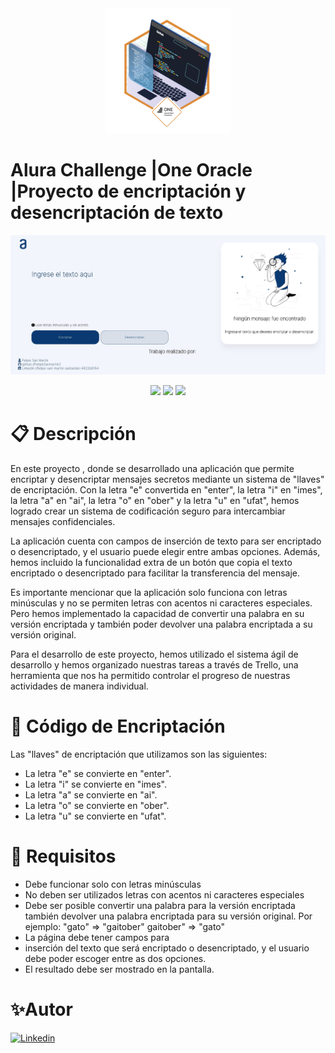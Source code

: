 <div align="center"><img src="https://raw.githubusercontent.com/FelipeSanmartin2/Challenge-one-codificador-5/main/Imagenes/one.png" width="200"/></div>

# Alura Challenge |One Oracle |Proyecto de encriptación y desencriptación de texto
<p align="center" >
     <img src="https://raw.githubusercontent.com/FelipeSanmartin2/Challenge-one-codificador-5/main/Imagenes/Captura%20de%20pantalla%202023-04-16%20181516.jpg">
</p>
<div align="center">
    <img src="https://img.shields.io/badge/JavaScript-FEFF01?logo=javascript&logoColor=000000&style=for-the-badge"/>
    <img src="https://img.shields.io/badge/HTML-EC6231?logo=html5&logoColor=FFFFFF&style=for-the-badge" />
    <img src="https://img.shields.io/badge/CSS-01A3D8?logo=css3&logoColor=FFFFFF&style=for-the-badge" />
</div>

# :clipboard: Descripción

En este proyecto , donde se desarrollado una aplicación que permite encriptar y desencriptar mensajes secretos mediante un sistema de "llaves" de encriptación. Con la letra "e" convertida en "enter", la letra "i" en "imes", la letra "a" en "ai", la letra "o" en "ober" y la letra "u" en "ufat", hemos logrado crear un sistema de codificación seguro para intercambiar mensajes confidenciales.

La aplicación cuenta con campos de inserción de texto para ser encriptado o desencriptado, y el usuario puede elegir entre ambas opciones. Además, hemos incluido la funcionalidad extra de un botón que copia el texto encriptado o desencriptado para facilitar la transferencia del mensaje.

Es importante mencionar que la aplicación solo funciona con letras minúsculas y no se permiten letras con acentos ni caracteres especiales. Pero hemos implementado la capacidad de convertir una palabra en su versión encriptada y también poder devolver una palabra encriptada a su versión original.

Para el desarrollo de este proyecto, hemos utilizado el sistema ágil de desarrollo y hemos organizado nuestras tareas a través de Trello, una herramienta que nos ha permitido controlar el progreso de nuestras actividades de manera individual.

# :key: Código de Encriptación

Las "llaves" de encriptación que utilizamos son las siguientes:

- La letra "e" se convierte en "enter".
- La letra "i" se convierte en "imes".
- La letra "a" se convierte en "ai".
- La letra "o" se convierte en "ober".
- La letra "u" se convierte en "ufat".

# :memo: Requisitos

- Debe funcionar solo con letras minúsculas
- No deben ser utilizados letras con acentos ni caracteres especiales
- Debe ser posible convertir una palabra para la versión encriptada también devolver una palabra encriptada para su versión original.
Por ejemplo:
"gato" => "gaitober"
gaitober" => "gato"
- La página debe tener campos para
- inserción del texto que será encriptado o desencriptado, y el usuario debe poder escoger entre as dos opciones.
- El resultado debe ser mostrado en la pantalla.

# :sparkles:Autor

[![Linkedin](https://img.shields.io/badge/Linkedin-0072b1?logo=linkedin&logoColor=white&style=for-the-badge)](https://www.linkedin.com/in/felipe-san-martin-santander-4922b6164/)
